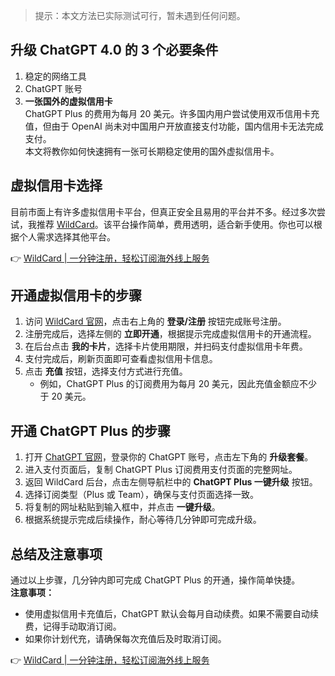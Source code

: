 > 提示：本文方法已实际测试可行，暂未遇到任何问题。

## 升级 ChatGPT 4.0 的 3 个必要条件

1. 稳定的网络工具  
2. ChatGPT 账号  
3. **一张国外的虚拟信用卡**  
   ChatGPT Plus 的费用为每月 20 美元。许多国内用户尝试使用双币信用卡充值，但由于 OpenAI 尚未对中国用户开放直接支付功能，国内信用卡无法完成支付。  
   本文将教你如何快速拥有一张可长期稳定使用的国外虚拟信用卡。

## 虚拟信用卡选择

目前市面上有许多虚拟信用卡平台，但真正安全且易用的平台并不多。经过多次尝试，我推荐 [WildCard](https://bit.ly/bewildcard)。该平台操作简单，费用透明，适合新手使用。你也可以根据个人需求选择其他平台。

👉 [WildCard | 一分钟注册，轻松订阅海外线上服务](https://bit.ly/bewildcard)

## 开通虚拟信用卡的步骤

1. 访问 [WildCard 官网](https://bit.ly/bewildcard)，点击右上角的 **登录/注册** 按钮完成账号注册。  
2. 注册完成后，选择左侧的 **立即开通**，根据提示完成虚拟信用卡的开通流程。  
3. 在后台点击 **我的卡片**，选择卡片使用期限，并扫码支付虚拟信用卡年费。  
4. 支付完成后，刷新页面即可查看虚拟信用卡信息。  
5. 点击 **充值** 按钮，选择支付方式进行充值。  
   - 例如，ChatGPT Plus 的订阅费用为每月 20 美元，因此充值金额应不少于 20 美元。  

## 开通 ChatGPT Plus 的步骤

1. 打开 [ChatGPT 官网](https://chat.openai.com/)，登录你的 ChatGPT 账号，点击左下角的 **升级套餐**。  
2. 进入支付页面后，复制 ChatGPT Plus 订阅费用支付页面的完整网址。  
3. 返回 WildCard 后台，点击左侧导航栏中的 **ChatGPT Plus 一键升级** 按钮。  
4. 选择订阅类型（Plus 或 Team），确保与支付页面选择一致。  
5. 将复制的网址粘贴到输入框中，并点击 **一键升级**。  
6. 根据系统提示完成后续操作，耐心等待几分钟即可完成升级。

## 总结及注意事项

通过以上步骤，几分钟内即可完成 ChatGPT Plus 的开通，操作简单快捷。  
**注意事项：**  
- 使用虚拟信用卡充值后，ChatGPT 默认会每月自动续费。如果不需要自动续费，记得手动取消订阅。  
- 如果你计划代充，请确保每次充值后及时取消订阅。

👉 [WildCard | 一分钟注册，轻松订阅海外线上服务](https://bit.ly/bewildcard)